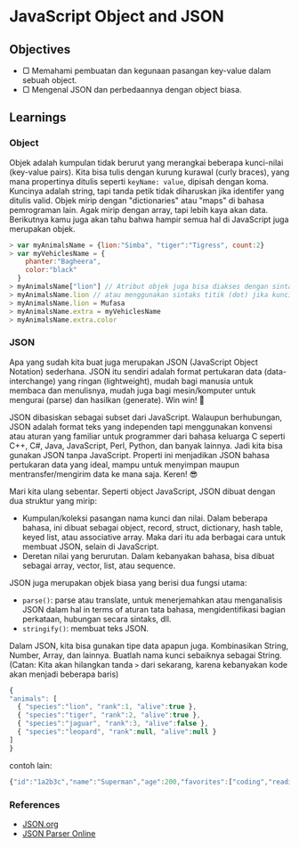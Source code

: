# JavaScript Object and JSON

## Objectives

- ▢ Memahami pembuatan dan kegunaan pasangan key-value dalam sebuah object.
- ▢ Mengenal JSON dan perbedaannya dengan object biasa.

## Learnings

### Object

Objek adalah kumpulan tidak berurut yang merangkai beberapa kunci-nilai (key-value pairs). Kita bisa tulis dengan kurung kurawal (curly braces), yang mana propertinya ditulis seperti `keyName: value`, dipisah dengan koma. Kuncinya adalah string, tapi tanda petik tidak diharuskan jika identifer yang ditulis valid. Objek mirip dengan "dictionaries" atau "maps" di bahasa pemrograman lain. Agak mirip dengan array, tapi lebih kaya akan data. Berikutnya kamu juga akan tahu bahwa hampir semua hal di JavaScript juga merupakan objek.

```javascript
> var myAnimalsName = {lion:"Simba", "tiger":"Tigress", count:2}
> var myVehiclesName = {
    phanter:"Bagheera",
    color:"black"
  }
> myAnimalsName["lion"] // Atribut objek juga bisa diakses dengan sintaks subscript
> myAnimalsName.lion // atau menggunakan sintaks titik (dot) jika kuncinya merupakan identifier yang valid
> myAnimalsName.lion = Mufasa
> myAnimalsName.extra = myVehiclesName
> myAnimalsName.extra.color
```

### JSON

Apa yang sudah kita buat juga merupakan JSON (JavaScript Object Notation) sederhana. JSON itu sendiri adalah format pertukaran data (data-interchange) yang ringan (lightweight), mudah bagi manusia untuk membaca dan menulisnya, mudah juga bagi mesin/komputer untuk mengurai (parse) dan hasilkan (generate). Win win! :star2:

JSON dibasiskan sebagai subset dari JavaScript.
Walaupun berhubungan, JSON adalah format teks yang independen tapi menggunakan konvensi atau aturan yang familiar untuk programmer dari bahasa keluarga C seperti C++, C#, Java, JavaScript, Perl, Python, dan banyak lainnya. Jadi kita bisa gunakan JSON tanpa JavaScript.
Properti ini menjadikan JSON bahasa pertukaran data yang ideal, mampu untuk menyimpan maupun mentransfer/mengirim data ke mana saja. Keren! :sunglasses:

Mari kita ulang sebentar. Seperti object JavaScript, JSON dibuat dengan dua struktur yang mirip:

- Kumpulan/koleksi pasangan nama kunci dan nilai. Dalam beberapa bahasa, ini dibuat sebagai object, record, struct, dictionary, hash table, keyed list, atau associative array. Maka dari itu ada berbagai cara untuk membuat JSON, selain di JavaScript.
- Deretan nilai yang berurutan. Dalam kebanyakan bahasa, bisa dibuat sebagai array, vector, list, atau sequence.

JSON juga merupakan objek biasa yang berisi dua fungsi utama:

- `parse()`: parse atau translate, untuk menerjemahkan atau menganalisis JSON dalam hal in terms of aturan tata bahasa, mengidentifikasi bagian perkataan, hubungan secara sintaks, dll.
- `stringify()`: membuat teks JSON.

Dalam JSON, kita bisa gunakan tipe data apapun juga. Kombinasikan String, Number, Array, dan lainnya. Buatlah nama kunci sebaiknya sebagai String. (Catan: Kita akan hilangkan tanda `>` dari sekarang, karena kebanyakan kode akan menjadi beberapa baris)

```javascript
{
"animals": [
  { "species":"lion", "rank":1, "alive":true },
  { "species":"tiger", "rank":2, "alive":true },
  { "species":"jaguar", "rank":3, "alive":false },
  { "species":"leopard", "rank":null, "alive":null }
]
}
```

contoh lain:

```javascript
{"id":"1a2b3c","name":"Superman","age":200,"favorites":["coding","reading",{"sports":["parkour","hill climbing"]}],"address":{}}
```

### References

- [JSON.org](http://json.org)
- [JSON Parser Online](http://json.parser.online.fr)
